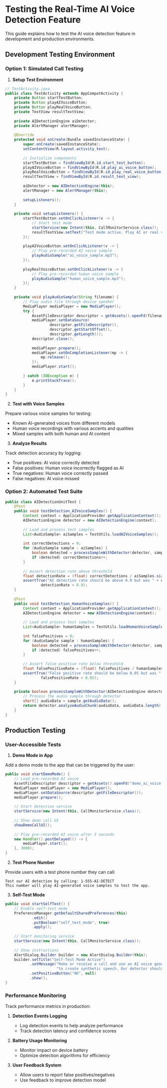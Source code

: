 # Testing the Real-Time AI Voice Detection Feature

This guide explains how to test the AI voice detection feature in development and production environments.

## Development Testing Environment

### Option 1: Simulated Call Testing

1. **Setup Test Environment**

```java
// TestActivity.java
public class TestActivity extends AppCompatActivity {
    private Button startTestButton;
    private Button playAIVoiceButton;
    private Button playRealVoiceButton;
    private TextView resultTextView;
    
    private AIDetectionEngine aiDetector;
    private AlertManager alertManager;
    
    @Override
    protected void onCreate(Bundle savedInstanceState) {
        super.onCreate(savedInstanceState);
        setContentView(R.layout.activity_test);
        
        // Initialize components
        startTestButton = findViewById(R.id.start_test_button);
        playAIVoiceButton = findViewById(R.id.play_ai_voice_button);
        playRealVoiceButton = findViewById(R.id.play_real_voice_button);
        resultTextView = findViewById(R.id.result_text_view);
        
        aiDetector = new AIDetectionEngine(this);
        alertManager = new AlertManager(this);
        
        setupListeners();
    }
    
    private void setupListeners() {
        startTestButton.setOnClickListener(v -> {
            // Start test mode
            startService(new Intent(this, CallMonitorService.class));
            resultTextView.setText("Test mode active. Play AI or real voice to test detection.");
        });
        
        playAIVoiceButton.setOnClickListener(v -> {
            // Play pre-recorded AI voice sample
            playAudioSample("ai_voice_sample.mp3");
        });
        
        playRealVoiceButton.setOnClickListener(v -> {
            // Play pre-recorded human voice sample
            playAudioSample("human_voice_sample.mp3");
        });
    }
    
    private void playAudioSample(String filename) {
        // Play audio file through device speaker
        MediaPlayer mediaPlayer = new MediaPlayer();
        try {
            AssetFileDescriptor descriptor = getAssets().openFd(filename);
            mediaPlayer.setDataSource(
                    descriptor.getFileDescriptor(),
                    descriptor.getStartOffset(),
                    descriptor.getLength());
            descriptor.close();
            
            mediaPlayer.prepare();
            mediaPlayer.setOnCompletionListener(mp -> {
                mp.release();
            });
            mediaPlayer.start();
            
        } catch (IOException e) {
            e.printStackTrace();
        }
    }
}
```

2. **Test with Voice Samples**

Prepare various voice samples for testing:
- Known AI-generated voices from different models
- Human voice recordings with various accents and qualities
- Mixed samples with both human and AI content

3. **Analyze Results**

Track detection accuracy by logging:
- True positives: AI voice correctly detected
- False positives: Human voice incorrectly flagged as AI
- True negatives: Human voice correctly passed
- False negatives: AI voice missed

### Option 2: Automated Test Suite

```java
public class AIDetectionUnitTest {
    @Test
    public void testDetection_AIVoiceSamples() {
        Context context = ApplicationProvider.getApplicationContext();
        AIDetectionEngine detector = new AIDetectionEngine(context);
        
        // Load and process test samples
        List<AudioSample> aiSamples = TestUtils.loadAIVoiceSamples();
        
        int correctDetections = 0;
        for (AudioSample sample : aiSamples) {
            boolean detected = processSampleWithDetector(detector, sample);
            if (detected) correctDetections++;
        }
        
        // Assert detection rate above threshold
        float detectionRate = (float) correctDetections / aiSamples.size();
        assertTrue("AI detection rate should be above 0.9 but was " + detectionRate, 
                detectionRate > 0.9);
    }
    
    @Test
    public void testDetection_HumanVoiceSamples() {
        Context context = ApplicationProvider.getApplicationContext();
        AIDetectionEngine detector = new AIDetectionEngine(context);
        
        // Load and process test samples
        List<AudioSample> humanSamples = TestUtils.loadHumanVoiceSamples();
        
        int falsePositives = 0;
        for (AudioSample sample : humanSamples) {
            boolean detected = processSampleWithDetector(detector, sample);
            if (detected) falsePositives++;
        }
        
        // Assert false positive rate below threshold
        float falsePositiveRate = (float) falsePositives / humanSamples.size();
        assertTrue("False positive rate should be below 0.05 but was " + falsePositiveRate, 
                falsePositiveRate < 0.05);
    }
    
    private boolean processSampleWithDetector(AIDetectionEngine detector, AudioSample sample) {
        // Process the audio sample through detector
        short[] audioData = sample.getAudioData();
        return detector.analyzeAudioChunk(audioData, audioData.length);
    }
}
```

## Production Testing

### User-Accessible Tests

1. **Demo Mode in App**

Add a demo mode to the app that can be triggered by the user:

```java
public void startDemoMode() {
    // Load pre-recorded AI voice
    AssetFileDescriptor descriptor = getAssets().openFd("demo_ai_voice.mp3");
    MediaPlayer mediaPlayer = new MediaPlayer();
    mediaPlayer.setDataSource(descriptor.getFileDescriptor());
    mediaPlayer.prepare();
    
    // Start detection service
    startService(new Intent(this, CallMonitorService.class));
    
    // Show demo call UI
    showDemoCallUI();
    
    // Play pre-recorded AI voice after 3 seconds
    new Handler().postDelayed(() -> {
        mediaPlayer.start();
    }, 3000);
}
```

2. **Test Phone Number**

Provide users with a test phone number they can call:

```
Test our AI detection by calling: 1-555-AI-DETECT
This number will play AI-generated voice samples to test the app.
```

3. **Self-Test Mode**

```java
public void startSelfTest() {
    // Enable self-test mode
    PreferenceManager.getDefaultSharedPreferences(this)
            .edit()
            .putBoolean("self_test_mode", true)
            .apply();
    
    // Start monitoring service
    startService(new Intent(this, CallMonitorService.class));
    
    // Show instructions
    AlertDialog.Builder builder = new AlertDialog.Builder(this);
    builder.setTitle("Self-Test Mode Active")
           .setMessage("Make or receive a call and use an AI voice generator app on another device " +
                       "to create synthetic speech. Our detector should trigger an alert.")
           .setPositiveButton("OK", null)
           .show();
}
```

### Performance Monitoring

Track performance metrics in production:

1. **Detection Events Logging**
   - Log detection events to help analyze performance
   - Track detection latency and confidence scores

2. **Battery Usage Monitoring**
   - Monitor impact on device battery
   - Optimize detection algorithms for efficiency

3. **User Feedback System**
   - Allow users to report false positives/negatives
   - Use feedback to improve detection model